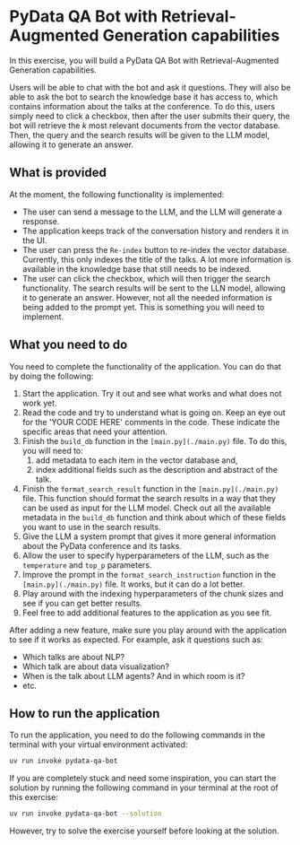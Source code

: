 # PyData QA Bot with Retrieval-Augmented Generation capabilities
In this exercise, you will build a PyData QA Bot with Retrieval-Augmented Generation capabilities.

Users will be able to chat with the bot and ask it questions. They will also be able to ask the bot to search the knowledge base it has access to, which contains information about the talks at the conference. To do this, users simply need to click a checkbox, then after the user submits their query, the bot will retrieve the _k_ most relevant documents from the vector database. Then, the query and the search results will be given to the LLM model, allowing it to generate an answer.


## What is provided
At the moment, the following functionality is implemented:
- The user can send a message to the LLM, and the LLM will generate a response.
- The application keeps track of the conversation history and renders it in the UI.
- The user can press the `Re-index` button to re-index the vector database. Currently, this only indexes the title of the talks. A lot more information is available in the knowledge base that still needs to be indexed.
- The user can click the checkbox, which will then trigger the search functionality. The search results will be sent to the LLN model, allowing it to generate an answer. However, not all the needed information is being added to the prompt yet. This is something you will need to implement.

## What you need to do
You need to complete the functionality of the application.
You can do that by doing the following:
1. Start the application. Try it out and see what works and what does not work yet.
2. Read the code and try to understand what is going on. Keep an eye out for the 'YOUR CODE HERE' comments in the code. These indicate the specific areas that need your attention.
3. Finish the `build_db` function in the `[main.py](./main.py)` file. To do this, you will need to:
    1. add metadata to each item in the vector database and,
    2. index additional fields such as the description and abstract of the talk.
4. Finish the `format_search_result` function in the `[main.py](./main.py)` file. This function should format the search results in a way that they can be used as input for the LLM model. Check out all the available metadata in the `build_db` function and think about which of these fields you want to use in the search results.
5. Give the LLM a system prompt that gives it more general information about the PyData conference and its tasks.
6. Allow the user to specify hyperparameters of the LLM, such as the `temperature` and `top_p` parameters.
5. Improve the prompt in the `format_search_instruction` function in the `[main.py](./main.py)` file. It works, but it can do a lot better.
6. Play around with the indexing hyperparameters of the chunk sizes and see if you can get better results.
7. Feel free to add additional features to the application as you see fit.

After adding a new feature, make sure you play around with the application to see if it works as expected.
For example, ask it questions such as:
- Which talks are about NLP?
- Which talk are about data visualization?
- When is the talk about LLM agents? And in which room is it?
- etc.

## How to run the application
To run the application, you need to do the following commands in the terminal with your virtual environment activated:

```bash
uv run invoke pydata-qa-bot
```

If you are completely stuck and need some inspiration, you can start the solution by running the following command in your terminal at the root of this exercise:

```bash
uv run invoke pydata-qa-bot --solution
```

However, try to solve the exercise yourself before looking at the solution.
